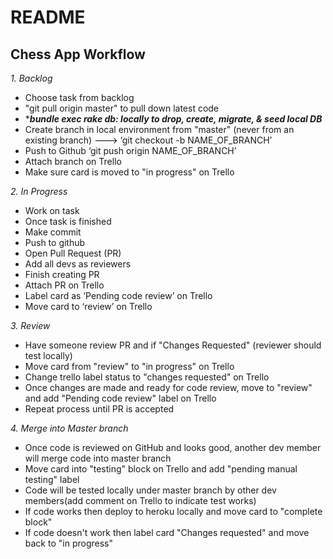 # README

## Chess App Workflow

*1. Backlog*  
* Choose task from backlog
* "git pull origin master" to pull down latest code
* ****bundle exec rake db: locally to drop, create, migrate, & seed local DB***
* Create branch in local environment from "master" (never from an existing branch) ---> ‘git checkout -b NAME_OF_BRANCH’
* Push to Github ‘git push origin NAME_OF_BRANCH’
* Attach branch on Trello
* Make sure card is moved to "in progress" on Trello

*2. In Progress*  
* Work on task
* Once task is finished
* Make commit
* Push to github
* Open Pull Request (PR)
* Add all devs as reviewers
* Finish creating PR
* Attach PR on Trello
* Label card as ‘Pending code review’ on Trello
* Move card to ‘review’ on Trello  

*3. Review*
* Have someone review PR and if "Changes Requested" (reviewer should test locally)
* Move card from "review" to "in progress" on Trello
* Change trello label status to "changes requested" on Trello
* Once changes are made and ready for code review, move to "review" and add "Pending code review" label on Trello
* Repeat process until PR is accepted

*4. Merge into Master branch*
* Once code is reviewed on GitHub and looks good, another dev member will merge code into master branch
* Move card into "testing" block on Trello and add "pending manual testing" label 
* Code will be tested locally under master branch by other dev members(add comment on Trello to indicate test works)
* If code works then deploy to heroku locally and move card to "complete block"
* If code doesn't work then label card "Changes requested" and move back to "in progress" 




